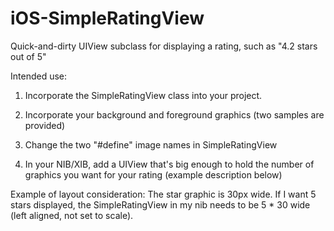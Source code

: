 iOS-SimpleRatingView
====================

Quick-and-dirty UIView subclass for displaying a rating, such as "4.2 stars out of 5"


Intended use: 

1. Incorporate the SimpleRatingView class into your project.

2. Incorporate your background and foreground graphics (two samples are provided)

3. Change the two "#define" image names in SimpleRatingView

4. In your NIB/XIB, add a UIView that's big enough to hold the number of graphics you want for your rating (example description below)

Example of layout consideration: 
The star graphic is 30px wide. If I want 5 stars displayed, the SimpleRatingView in my nib needs to be 5 * 30 wide (left aligned, not set to scale).


